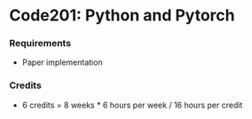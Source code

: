 # Code201: Python and Pytorch
### Requirements
* Paper implementation
### Credits
* 6 credits = 8 weeks * 6 hours per week / 16 hours per credit
